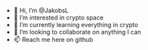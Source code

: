 - 👋 Hi, I’m @JakobsL
- 👀 I’m interested in crypto space
- 🌱 I’m currently learning everything in crypto
- 💞️ I’m looking to collaborate on anything I can
- 📫 Reach me here on github

<!---
JakobsL/JakobsL is a ✨ special ✨ repository because its `README.md` (this file) appears on your GitHub profile.
You can click the Preview link to take a look at your changes.
--->
